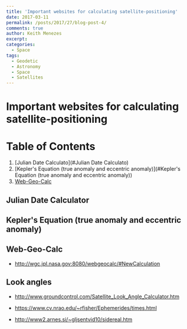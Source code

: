 ```yaml
---
title: 'Important websites for calculating satellite-positioning'
date: 2017-03-11
permalink: /posts/2017/27/blog-post-4/
comments: true
author: Keith Menezes
excerpt:
categories:
  - Space
tags:
  - Geodetic
  - Astronomy
  - Space
  - Satellites
---
```


# Important websites for calculating satellite-positioning
# Table of Contents
1. [Julian Date Calculato](#Julian Date Calculato)
2. [Kepler's Equation (true anomaly and eccentric anomaly)](#Kepler's Equation (true anomaly and eccentric anomaly))
3. [Web-Geo-Calc](#Web-Geo-Calc)

## Julian Date Calculator
## Kepler's Equation (true anomaly and eccentric anomaly)
## Web-Geo-Calc
* http://wgc.jpl.nasa.gov:8080/webgeocalc/#NewCalculation

## Look angles
* http://www.groundcontrol.com/Satellite_Look_Angle_Calculator.htm

* https://www.cv.nrao.edu/~rfisher/Ephemerides/times.html
* http://www2.arnes.si/~gljsentvid10/sidereal.htm

<div id="fb-root"></div>
<script>(function(d, s, id) {
  var js, fjs = d.getElementsByTagName(s)[0];
  if (d.getElementById(id)) return;
  js = d.createElement(s); js.id = id;
  js.src = "//connect.facebook.net/en_US/sdk.js#xfbml=1&version=v2.8";
  fjs.parentNode.insertBefore(js, fjs);
}(document, 'script', 'facebook-jssdk'));</script>

<div class="fb-like" data-href="http://keithmenezes.ca/posts/2017/01/blog-post-4/" data-layout="standard" data-action="like" data-size="large" data-show-faces="true" data-share="false"></div>

<div class="fb-send" data-href="http://keithmenezes.ca/posts/2017/01/blog-post-4/"></div>
